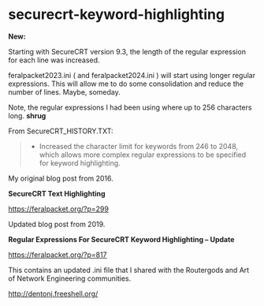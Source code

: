 # securecrt-keyword-highlighting

**New:**

Starting with SecureCRT version 9.3, the length of the regular expression for each line was increased.  

feralpacket2023.ini ( and feralpacket2024.ini ) will start using longer regular expressions.  This will allow me to do some consolidation and reduce the number of lines.  Maybe, someday. 

Note, the regular expressions I had been using where up to 256 characters long.  **shrug**

From SecureCRT_HISTORY.TXT:

  > - Increased the character limit for keywords from 246 to 2048,
  >   which allows more complex regular expressions to be specified
  >  for keyword highlighting.



My original blog post from 2016.

**SecureCRT Text Highlighting**

https://feralpacket.org/?p=299

Updated blog post from 2019.

**Regular Expressions For SecureCRT Keyword Highlighting – Update**

https://feralpacket.org/?p=817


This contains an updated .ini file that I shared with the Routergods and Art of Network Engineering communities.

http://dentonj.freeshell.org/
